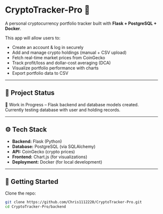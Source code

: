 # CryptoTracker-Pro 🚀

A personal cryptocurrency portfolio tracker built with **Flask + PostgreSQL + Docker**.  

This app will allow users to:
- Create an account & log in securely
- Add and manage crypto holdings (manual + CSV upload)
- Fetch real-time market prices from CoinGecko
- Track profit/loss and dollar-cost averaging (DCA)
- Visualize portfolio performance with charts
- Export portfolio data to CSV

---

## 📌 Project Status
🚧 Work in Progress – Flask backend and database models created.  
Currently testing database with user and holding records.


---

## ⚙️ Tech Stack
- **Backend:** Flask (Python)
- **Database:** PostgreSQL (via SQLAlchemy)
- **API:** CoinGecko (crypto prices)
- **Frontend:** Chart.js (for visualizations)
- **Deployment:** Docker (for local development)

---

## 🚀 Getting Started

Clone the repo:
```bash
git clone https://github.com/Chris1112220/CryptoTracker-Pro.git
cd CryptoTracker-Pro/backend
